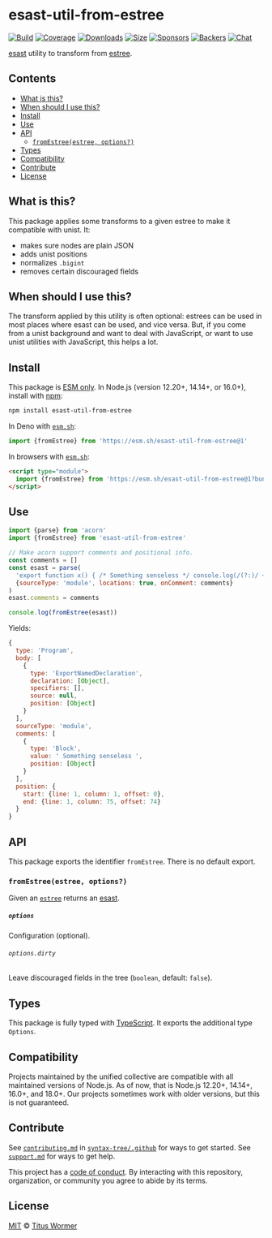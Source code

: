# esast-util-from-estree

[![Build][build-badge]][build]
[![Coverage][coverage-badge]][coverage]
[![Downloads][downloads-badge]][downloads]
[![Size][size-badge]][size]
[![Sponsors][sponsors-badge]][collective]
[![Backers][backers-badge]][collective]
[![Chat][chat-badge]][chat]

[esast][] utility to transform from [estree][].

## Contents

*   [What is this?](#what-is-this)
*   [When should I use this?](#when-should-i-use-this)
*   [Install](#install)
*   [Use](#use)
*   [API](#api)
    *   [`fromEstree(estree, options?)`](#fromestreeestree-options)
*   [Types](#types)
*   [Compatibility](#compatibility)
*   [Contribute](#contribute)
*   [License](#license)

## What is this?

This package applies some transforms to a given estree to make it compatible
with unist.
It:

*   makes sure nodes are plain JSON
*   adds unist positions
*   normalizes `.bigint`
*   removes certain discouraged fields

## When should I use this?

The transform applied by this utility is often optional: estrees can be used in
most places where esast can be used, and vice versa.
But, if you come from a unist background and want to deal with JavaScript,
or want to use unist utilities with JavaScript, this helps a lot.

## Install

This package is [ESM only][esm].
In Node.js (version 12.20+, 14.14+, or 16.0+), install with [npm][]:

```sh
npm install esast-util-from-estree
```

In Deno with [`esm.sh`][esmsh]:

```js
import {fromEstree} from 'https://esm.sh/esast-util-from-estree@1'
```

In browsers with [`esm.sh`][esmsh]:

```html
<script type="module">
  import {fromEstree} from 'https://esm.sh/esast-util-from-estree@1?bundle'
</script>
```

## Use

```js
import {parse} from 'acorn'
import {fromEstree} from 'esast-util-from-estree'

// Make acorn support comments and positional info.
const comments = []
const esast = parse(
  'export function x() { /* Something senseless */ console.log(/(?:)/ + 1n) }',
  {sourceType: 'module', locations: true, onComment: comments}
)
esast.comments = comments

console.log(fromEstree(esast))
```

Yields:

```js
{
  type: 'Program',
  body: [
    {
      type: 'ExportNamedDeclaration',
      declaration: [Object],
      specifiers: [],
      source: null,
      position: [Object]
    }
  ],
  sourceType: 'module',
  comments: [
    {
      type: 'Block',
      value: ' Something senseless ',
      position: [Object]
    }
  ],
  position: {
    start: {line: 1, column: 1, offset: 0},
    end: {line: 1, column: 75, offset: 74}
  }
}
```

## API

This package exports the identifier `fromEstree`.
There is no default export.

### `fromEstree(estree, options?)`

Given an [`estree`][estree] returns an [esast][].

##### `options`

Configuration (optional).

###### `options.dirty`

Leave discouraged fields in the tree (`boolean`, default: `false`).

## Types

This package is fully typed with [TypeScript][].
It exports the additional type `Options`.

## Compatibility

Projects maintained by the unified collective are compatible with all maintained
versions of Node.js.
As of now, that is Node.js 12.20+, 14.14+, 16.0+, and 18.0+.
Our projects sometimes work with older versions, but this is not guaranteed.

## Contribute

See [`contributing.md`][contributing] in [`syntax-tree/.github`][health] for
ways to get started.
See [`support.md`][support] for ways to get help.

This project has a [code of conduct][coc].
By interacting with this repository, organization, or community you agree to
abide by its terms.

## License

[MIT][license] © [Titus Wormer][author]

<!-- Definition -->

[build-badge]: https://github.com/syntax-tree/esast-util-from-estree/workflows/main/badge.svg

[build]: https://github.com/syntax-tree/esast-util-from-estree/actions

[coverage-badge]: https://img.shields.io/codecov/c/github/syntax-tree/esast-util-from-estree.svg

[coverage]: https://codecov.io/github/syntax-tree/esast-util-from-estree

[downloads-badge]: https://img.shields.io/npm/dm/esast-util-from-estree.svg

[downloads]: https://www.npmjs.com/package/esast-util-from-estree

[size-badge]: https://img.shields.io/bundlephobia/minzip/esast-util-from-estree.svg

[size]: https://bundlephobia.com/result?p=esast-util-from-estree

[sponsors-badge]: https://opencollective.com/unified/sponsors/badge.svg

[backers-badge]: https://opencollective.com/unified/backers/badge.svg

[collective]: https://opencollective.com/unified

[chat-badge]: https://img.shields.io/badge/chat-discussions-success.svg

[chat]: https://github.com/syntax-tree/unist/discussions

[npm]: https://docs.npmjs.com/cli/install

[esm]: https://gist.github.com/sindresorhus/a39789f98801d908bbc7ff3ecc99d99c

[esmsh]: https://esm.sh

[typescript]: https://www.typescriptlang.org

[license]: license

[author]: https://wooorm.com

[health]: https://github.com/syntax-tree/.github

[contributing]: https://github.com/syntax-tree/.github/blob/main/contributing.md

[support]: https://github.com/syntax-tree/.github/blob/main/support.md

[coc]: https://github.com/syntax-tree/.github/blob/main/code-of-conduct.md

[esast]: https://github.com/syntax-tree/esast

[estree]: https://github.com/estree/estree
